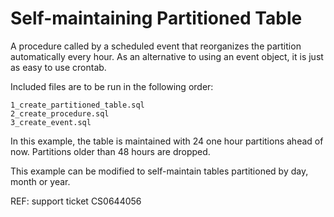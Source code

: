 # Self-maintaining Partitioned Table 

A procedure called by a scheduled event that reorganizes the partition automatically every hour. As an alternative to using an event object, it is just as easy to use crontab.

Included files are to be run in the following order:
```
1_create_partitioned_table.sql  
2_create_procedure.sql  
3_create_event.sql
```

In this example, the table is maintained with 24 one hour partitions ahead of now. Partitions older than 48 hours are dropped.

This example can be modified to self-maintain tables partitioned by day, month or year.

REF: support ticket CS0644056
